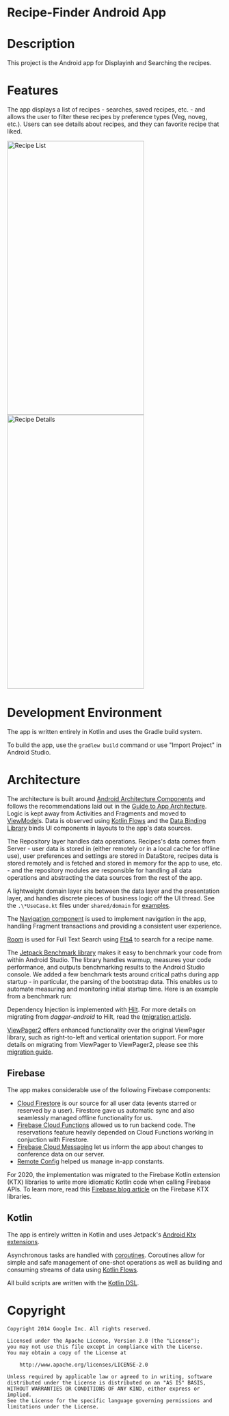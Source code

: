 Recipe-Finder Android App
======================

# Description

This project is the Android app for Displayinh and Searching the recipes.

# Features

The app displays a list of recipes - searches, saved recipes,
etc. - and allows the user to filter these recipes by preference
types (Veg, noveg, etc.). Users can see details about
recipes, and they can favorite recipe that liked.

<div>
  <img align="center" src="home.png" alt="Recipe List" height="640" width="320">
</div>

<div>
  <img align="center" src="recipe-detail.png" alt="Recipe Details" height="640" width="320">
</div>

# Development Environment

The app is written entirely in Kotlin and uses the Gradle build system.

To build the app, use the `gradlew build` command or use "Import Project" in
Android Studio. 
# Architecture

The architecture is built around
[Android Architecture Components](https://developer.android.com/topic/libraries/architecture/)
and follows the recommendations laid out in the
[Guide to App Architecture](https://developer.android.com/jetpack/docs/guide). Logic is kept away
from Activities and Fragments and moved to
[ViewModel](https://developer.android.com/topic/libraries/architecture/viewmodel)s.
Data is observed using
[Kotlin Flows](https://developer.android.com/kotlin/flow/stateflow-and-sharedflow)
and the [Data Binding Library](https://developer.android.com/topic/libraries/data-binding/)
binds UI components in layouts to the app's data sources.

The Repository layer handles data operations. Recipes's data comes
from Server -  user data is stored in
(either remotely or in
a local cache for offline use), user preferences and settings are stored in
DataStore, recipes data is stored remotely and is fetched and stored
in memory for the app to use, etc. - and the repository modules
are responsible for handling all data operations and abstracting the data sources
from the rest of the app.

A lightweight domain layer sits between the data layer
and the presentation layer, and handles discrete pieces of business logic off
the UI thread. See the `.\*UseCase.kt` files under `shared/domain` for
[examples](https://github.com/google/iosched/search?q=UseCase&unscoped_q=UseCase).

The [Navigation component](https://developer.android.com/guide/navigation) is used
to implement navigation in the app, handling Fragment transactions and providing a consistent
user experience.

[Room](https://developer.android.com/jetpack/androidx/releases/room) is used
for Full Text Search using [Fts4](https://developer.android.com/reference/androidx/room/Fts4)
to search for a recipe name.

The [Jetpack Benchmark library](https://developer.android.com/studio/profile/benchmark)
makes it easy to benchmark your code from within Android Studio.
The library handles warmup, measures your code performance, and outputs benchmarking
results to the Android Studio console. We added a few benchmark tests around
critical paths during app startup - in particular, the parsing of the bootstrap
data. This enables us to automate measuring and monitoring initial startup time.
Here is an example from a benchmark run:

Dependency Injection is implemented with
[Hilt](https://developer.android.com/training/dependency-injection/hilt-android). For more details
on migrating from *dagger-android* to Hilt, read the
([migration article](https://medium.com/androiddevelopers/migrating-the-google-i-o-app-to-hilt-f3edf03affe5).

[ViewPager2](https://developer.android.com/training/animation/screen-slide-2) offers enhanced functionality over the
original ViewPager library, such as right-to-left and vertical orientation support.
For more details on migrating from ViewPager to ViewPager2, please see this
[migration guide](https://developer.android.com/training/animation/vp2-migration).

## Firebase

The app makes considerable use of the following Firebase components:

- [Cloud Firestore](https://firebase.google.com/docs/firestore/) is our source
for all user data (events starred or reserved by a user). Firestore gave us
automatic sync  and also seamlessly managed offline functionality
for us.
- [Firebase Cloud Functions](https://firebase.google.com/docs/functions/)
allowed us to run backend code. The reservations feature heavily depended on Cloud
Functions working in conjuction with Firestore.
- [Firebase Cloud Messaging](https://firebase.google.com/docs/cloud-messaging/concept-options)
let us inform the app about changes to conference data on our server.
- [Remote Config](https://firebase.google.com/docs/remote-config/) helped us
manage in-app constants.

For 2020, the implementation was migrated to the Firebase Kotlin extension (KTX) libraries to
write more idiomatic Kotlin code when calling Firebase APIs. To learn more,
read this
[Firebase blog article](https://firebase.googleblog.com/2020/03/firebase-kotlin-ga.html)
on the Firebase KTX libraries.

## Kotlin

The app is entirely written in Kotlin and uses Jetpack's
[Android Ktx extensions](https://developer.android.com/kotlin/ktx).

Asynchronous tasks are handled with
[coroutines](https://developer.android.com/kotlin/coroutines). Coroutines allow for simple
and safe management of one-shot operations as well as building and consuming streams of data using
[Kotlin Flows](https://developer.android.com/kotlin/flow).

All build scripts are written with the
[Kotlin DSL](https://docs.gradle.org/current/userguide/kotlin_dsl.html).

# Copyright

    Copyright 2014 Google Inc. All rights reserved.

    Licensed under the Apache License, Version 2.0 (the "License");
    you may not use this file except in compliance with the License.
    You may obtain a copy of the License at

        http://www.apache.org/licenses/LICENSE-2.0

    Unless required by applicable law or agreed to in writing, software
    distributed under the License is distributed on an "AS IS" BASIS,
    WITHOUT WARRANTIES OR CONDITIONS OF ANY KIND, either express or implied.
    See the License for the specific language governing permissions and
    limitations under the License.

